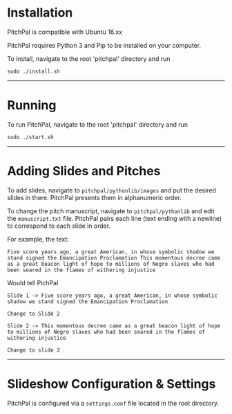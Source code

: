 
# Installation
PitchPal is compatible with Ubuntu 16.xx

PitchPal requires Python 3 and Pip to be installed on your computer.

To install, navigate to the root 'pitchpal' directory and run

  `sudo ./install.sh`

---

# Running
To run PitchPal, navigate to the root 'pitchpal' directory and run

  `sudo ./start.sh`

---

# Adding Slides and Pitches
To add slides, navigate to `pitchpal/pythonlib/images` and put the desired slides in there. PitchPal presents them in alphanumeric order.

To change the pitch manuscript, navigate to `pitchpal/pythonlib` and edit the `manuscript.txt` file. PitchPal pairs each line (text ending with a newline) to correspond to each slide in order.

For example, the text:

`
Five score years ago, a great American, in whose symbolic shadow we stand signed the Emancipation Proclamation
This momentous decree came as a great beacon light of hope to millions of Negro slaves who had been seared in the flames of withering injustice
`

Would tell PichPal

`
Slide 1 -> Five score years ago, a great American, in whose symbolic shadow we stand signed the Emancipation Proclamation
`

`
Change to Slide 2
`

`
Slide 2 -> This momentous decree came as a great beacon light of hope to millions of Negro slaves who had been seared in the flames of withering injustice
`

`
Change to slide 3
`

---

# Slideshow Configuration & Settings
PitchPal is configured via a `settings.conf` file located in the root directory.
